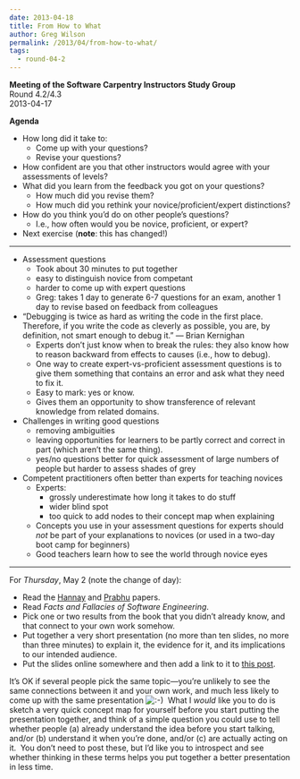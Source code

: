 ```yaml
---
date: 2013-04-18
title: From How to What
author: Greg Wilson
permalink: /2013/04/from-how-to-what/
tags:
  - round-04-2
---
```

**Meeting of the Software Carpentry Instructors Study Group**  
Round 4.2/4.3  
2013-04-17

**Agenda**

*   How long did it take to: 
    *   Come up with your questions?
    *   Revise your questions?
*   How confident are you that other instructors would agree with your assessments of levels?
*   What did you learn from the feedback you got on your questions? 
    *   How much did you revise them?
    *   How much did you rethink your novice/proficient/expert distinctions?
*   How do you think you&#8217;d do on other people&#8217;s questions? 
    *   I.e., how often would you be novice, proficient, or expert?
*   Next exercise (**note**: this has changed!)

* * *

*   Assessment questions 
    *   Took about 30 minutes to put together
    *   easy to distinguish novice from competant
    *   harder to come up with expert questions
    *   Greg: takes 1 day to generate 6-7 questions for an exam, another 1 day to revise based on feedback from colleagues
*   &#8220;Debugging is twice as hard as writing the code in the first place. Therefore, if you write the code as cleverly as possible, you are, by definition, not smart enough to debug it.&#8221; — Brian Kernighan 
    *   Experts don&#8217;t just know when to break the rules: they also know how to reason backward from effects to causes (i.e., how to debug).
    *   One way to create expert-vs-proficient assessment questions is to give them something that contains an error and ask what they need to fix it.
    *   Easy to mark: yes or know.
    *   Gives them an opportunity to show transference of relevant knowledge from related domains.
*   Challenges in writing good questions 
    *   removing ambiguities
    *   leaving opportunities for learners to be partly correct and correct in part (which aren&#8217;t the same thing).
    *   yes/no questions better for quick assessment of large numbers of people but harder to assess shades of grey
*   Competent practitioners often better than experts for teaching novices 
    *   Experts: 
        *   grossly underestimate how long it takes to do stuff
        *   wider blind spot
        *   too quick to add nodes to their concept map when explaining
    *   Concepts you use in your assessment questions for experts should *not* be part of your explanations to novices (or used in a two-day boot camp for beginners)
    *   Good teachers learn how to see the world through novice eyes

* * *

For *Thursday*, May 2 (note the change of day):

*   Read the [Hannay][1] and [Prabhu][2] papers.
*   Read *Facts and Fallacies of Software Engineering*.
*   Pick one or two results from the book that you didn&#8217;t already know, and that connect to your own work somehow.
*   Put together a very short presentation (no more than ten slides, no more than three minutes) to explain it, the evidence for it, and its implications to our intended audience.
*   Put the slides online somewhere and then add a link to it to [this post][3].

It&#8217;s OK if several people pick the same topic—you&#8217;re unlikely to see the same connections between it and your own work, and much less likely to come up with the same presentation <img src="http://localhost:8080/wp-includes/images/smilies/icon_smile.gif" alt=":-)" class="wp-smiley" />  What I *would* like you to do is sketch a very quick concept map for yourself before you start putting the presentation together, and think of a simple question you could use to tell whether people (a) already understand the idea before you start talking, and/or (b) understand it when you&#8217;re done, and/or (c) are actually acting on it.  You don&#8217;t need to post these, but I&#8217;d like you to introspect and see whether thinking in these terms helps you put together a better presentation in less time.

&nbsp;

 [1]: http://teaching.software-carpentry.org/wp-content/uploads/2012/08/hannay-survey-2009.pdf
 [2]: http://teaching.software-carpentry.org/wp-content/uploads/2012/08/prabhu-survey-2011.pdf
 [3]: /2013/04/18/short-presentations-from-facts-and-fallacies/
